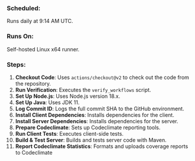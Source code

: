 ### Scheduled:
Runs daily at 9:14 AM UTC.
### Runs On:
Self-hosted Linux x64 runner.
### Steps:
1. **Checkout Code**: Uses `actions/checkout@v2` to check out the code from the repository.
2. **Run Verification**: Executes the `verify_workflows` script.
3. **Set Up Node.js**: Uses Node.js version 18.x.
4. **Set Up Java**: Uses JDK 11.
5. **Log Commit ID**: Logs the full commit SHA to the GitHub environment.
6. **Install Client Dependencies**: Installs dependencies for the client.
7. **Install Server Dependencies**: Installs dependencies for the server.
8. **Prepare Codeclimate**: Sets up Codeclimate reporting tools.
9. **Run Client Tests**: Executes client-side tests.
10. **Build & Test Server**: Builds and tests server code with Maven.
11. **Report Codeclimate Statistics**: Formats and uploads coverage reports to Codeclimate
